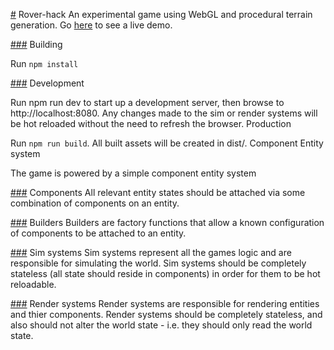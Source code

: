 [#](#) Rover-hack
An experimental game using WebGL and procedural terrain generation. Go [here](https://www.sharpoblunto.com/projects/block-explorer/) to see a live demo.

[###](###) Building

Run ```npm install```

[###](###) Development

Run npm run dev to start up a development server, then browse to http://localhost:8080. Any changes made to the sim or render systems will be hot reloaded without the need to refresh the browser.
Production

Run ```npm run build```. All built assets will be created in dist/.
Component Entity system

The game is powered by a simple component entity system

[###](###) Components
All relevant entity states should be attached via some combination of components on an entity.

[###](###) Builders
Builders are factory functions that allow a known configuration of components to be attached to an entity.

[###](###) Sim systems
Sim systems represent all the games logic and are responsible for simulating the world. Sim systems should be completely stateless (all state should reside in components) in order for them to be hot reloadable.

[###](###) Render systems
Render systems are responsible for rendering entities and thier components. Render systems should be completely stateless, and also should not alter the world state - i.e. they should only read the world state.
